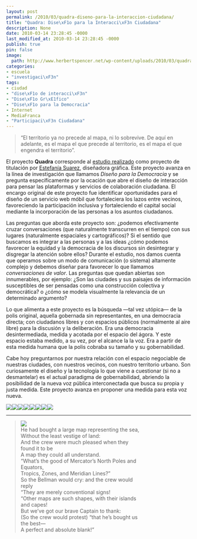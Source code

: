 ```yaml
---
layout: post
permalink: /2010/03/quadra-diseno-para-la-interaccion-ciudadana/
title: "Quadra: Dise\xF1o para la Interacci\xF3n Ciudadana"
description: None
date: 2010-03-14 23:28:45 -0000
last_modified_at: 2010-03-14 23:28:45 -0000
publish: true
pin: false
image:
  path: http://www.herbertspencer.net/wp-content/uploads/2010/03/quadraThumbs1.png
categories:
- escuela
- "investigaci\xF3n"
tags:
- ciudad
- "dise\xF1o de interacci\xF3n"
- "Dise\xF1o Gr\xE1fico"
- "Dise\xF1o para la Democracia"
- Internet
- MediaFranca
- "Participaci\xF3n Ciudadana"
---
```

> “El territorio ya no precede al mapa, ni lo sobrevive. De aquí en adelante, es el mapa el que precede al territorio, es el mapa el que engendra el territorio”.

El proyecto **Quadra** corresponde al [estudio realizado](http://wiki.ead.pucv.cl/index.php/Quadra "Documentación del Proyecto") como proyecto de titulación por [Estefanía Suarez](http://cl.linkedin.com/pub/estefan%C3%ADa-su%C3%A1rez/15/518/824), diseñadora gráfica. Este proyecto avanza en la línea de investigación que llamamos _Diseño para la Democracia_ y se pregunta específicamente por la ocación que abre el diseño de interacción para pensar las plataformas y servicios de colaboración ciudadana. El encargo original de este proyecto fue identificar oportunidades para el diseño de un servicio web móbil que fortaleciera los lazos entre vecinos, favoreciendo la participación inclusiva y fortaleciendo el capital social mediante la incorporación de las personas a los asuntos ciudadanos.

Las preguntas que aborda este proyecto son: ¿podemos efectivamente cruzar conversaciones (que naturalmente transcurren en el tiempo) con sus lugares (naturalmente espaciales y cartográficos)? Si el sentido que buscamos es integrar a las personas y a las ideas ¿cómo podemos favorecer la equidad y la democracia de los discursos sin desintegrar y disgregar la atención sobre ellos? Durante el estudio, nos damos cuenta que operamos sobre un modo de comunicación (o sistema) altamente complejo y debemos diseñar para favorecer lo que llamamos _conversaciones de valor_. Las preguntas que quedan abiertas son innumerables, por ejemplo: ¿Son las ciudades y sus paisajes de información susceptibles de ser pensadas como una construcción colectiva y democrática? o ¿cómo se modela visualmente la relevancia de un determinado argumento?

Lo que alimenta a este proyecto es la búsqueda —tal vez utópica— de la polis original, aquella gobernada sin representantes, en una democracia directa; con ciudadanos libres y con espacios públicos (normalmente al aire libre) para la discusión y la deliberación. Era una democracia desintermediada, medida y acotada por el espacio del ágora. Y este espacio estaba medido, a su vez, por el alcance la la voz. Era a partir de esta medida humana que la polis cobraba su tamaño y su gobernabilidad.

Cabe hoy preguntarnos por nuestra relación con el espacio negociable de nuestras ciudades, con nuestros vecinos, con nuestro territorio urbano. Son curiosamente el diseño y la tecnología lo que viene a cuestionar (si no a desmantelar) es el actual paradigma de gobernabilidad, abriendo la posibilidad de la nueva voz pública interconectada que busca su propia y justa medida. Este proyecto avanza en proponer una medida para esta voz nueva.

[![](http://www.ead.pucv.cl/wp-content/archivos/2010/03/Screenshot-2010-03-11-a-las-17.34.23-260x483.png)](http://www.ead.pucv.cl/wp-content/archivos/2010/03/Screenshot-2010-03-11-a-las-17.34.23.png "Quadra - Mapa de publicaciones")[![](http://www.ead.pucv.cl/wp-content/archivos/2010/03/Screenshot-2010-03-11-a-las-17.47.24-260x483.png)](http://www.ead.pucv.cl/wp-content/archivos/2010/03/Screenshot-2010-03-11-a-las-17.47.24.png "Quadra - Buscador con etiquetas de toponimia")[![](http://www.ead.pucv.cl/wp-content/archivos/2010/03/Screenshot-2010-03-11-a-las-17.47.49-260x483.png)](http://www.ead.pucv.cl/wp-content/archivos/2010/03/Screenshot-2010-03-11-a-las-17.47.49.png "Quadra - Mapa y detalle de una publicación")[![](http://www.ead.pucv.cl/wp-content/archivos/2010/03/Screenshot-2010-03-11-a-las-17.52.03-260x483.png)](http://www.ead.pucv.cl/wp-content/archivos/2010/03/Screenshot-2010-03-11-a-las-17.52.03.png "Quadra - Discusión de publicación")[![](http://www.ead.pucv.cl/wp-content/archivos/2010/03/Screenshot-2010-03-11-a-las-17.47.39-260x483.png)](http://www.ead.pucv.cl/wp-content/archivos/2010/03/Screenshot-2010-03-11-a-las-17.47.39.png "Quadra - Valorar publicación")[![](http://www.ead.pucv.cl/wp-content/archivos/2010/03/Screenshot-2010-03-11-a-las-17.47.53-260x483.png)](http://www.ead.pucv.cl/wp-content/archivos/2010/03/Screenshot-2010-03-11-a-las-17.47.53.png "Quadra - Comentar publicación")[![](http://www.ead.pucv.cl/wp-content/archivos/2010/03/Screenshot-2010-03-11-a-las-17.34.30-260x483.png)](http://www.ead.pucv.cl/wp-content/archivos/2010/03/Screenshot-2010-03-11-a-las-17.34.30.png "Quadra - Escribir una nueva publicación o asunto")[![](http://www.ead.pucv.cl/wp-content/archivos/2010/03/Screenshot-2010-03-11-a-las-17.34.34-260x483.png)](http://www.ead.pucv.cl/wp-content/archivos/2010/03/Screenshot-2010-03-11-a-las-17.34.34.png "Quadra - Elección de microformatos para publicación")

* * *

> [![](http://www.ead.pucv.cl/wp-content/archivos/2010/03/perfectMap-260x435.jpg)](http://www.ead.pucv.cl/wp-content/archivos/2010/03/perfectMap.jpg "The Perfect Map - An Absolute Blank!")  
> He had bought a large map representing the sea,  
> Without the least vestige of land:  
> And the crew were much pleased when they  
> found it to be  
> A map they could all understand.  
> “What’s the good of Mercator’s North Poles and  
> Equators,  
> Tropics, Zones, and Meridian Lines?”  
> So the Bellman would cry: and the crew would  
> reply  
> “They are merely conventional signs!  
> “Other maps are such shapes, with their islands  
> and capes!  
> But we’ve got our brave Captain to thank:  
> (So the crew would protest) “that he’s bought us  
> the best—  
> A perfect and absolute blank!”
